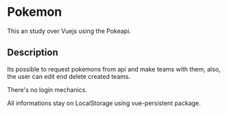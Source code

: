 # Pokemon

This an study over Vuejs using the Pokeapi.

## Description

Its possible to request pokemons from api and make teams with them, also, the user can edit end delete created teams.

There's no login mechanics.

All informations stay on LocalStorage using vue-persistent package.
